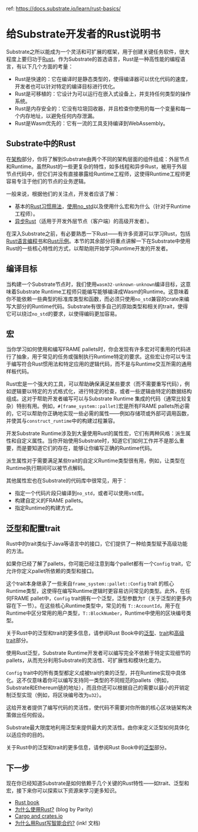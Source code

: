 ref: https://docs.substrate.io/learn/rust-basics/

# 给Substrate开发者的Rust说明书

Substrate之所以能成为一个灵活和可扩展的框架，用于创建关键任务软件，很大程度上要归功于[Rust](https://www.rust-lang.org/)。作为Substrate的首选语言，Rust是一种高性能的编程语言，有以下几个方面的考量：

- Rust是快速的：它在编译时是静态类型的，使得编译器可以优化代码的速度，开发者也可以针对特定的编译目标进行优化。
- Rust是可移植的：它设计为可以运行在嵌入式设备上，并支持任何类型的操作系统。
- Rust是内存安全的：它没有垃圾回收器，并且检查你使用的每一个变量和每一个内存地址，以避免任何内存泄漏。
- Rust是Wasm优先的：它有一流的工具支持编译到WebAssembly。


## Substrate中的Rust

在[架构](https://docs.substrate.io/learn/rust-basics/)部分，你将了解到Substrate由两个不同的架构层面的组件组成：外层节点和Runtime。虽然Rust的一些更复杂的特性，如多线程和异步Rust，被用于外层节点代码中，但它们并没有直接暴露给Runtime工程师，这使得Runtime工程师更容易专注于他们的节点的业务逻辑。

一般来说，根据他们的关注点，开发者应该了解：

- 基本的[Rust习惯用法](https://rust-unofficial.github.io/patterns/idioms/index.html)，[使用no_std](https://docs.rust-embedded.org/book/intro/no-std.html)以及使用什么宏和为什么（针对于Runtime工程师）。
- [异步Rust](https://rust-lang.github.io/async-book/01_getting_started/01_chapter.html)（适用于开发外层节点（客户端）的高级开发者）。 

在深入Substrate之前，有必要熟悉一下Rust——有许多资源可以学习Rust，包括[Rust语言编程书](https://doc.rust-lang.org/book/)和[Rust示例](https://doc.rust-lang.org/rust-by-example/)。本节的其余部分将重点讲解一下在Substrate中使用Rust的一些核心特性的方式，以帮助刚开始学习Runtime开发的开发者。


## 编译目标

当构建一个Substrate节点时，我们使用`wasm32-unknown-unknown`编译目标，这意味着Substrate Runtime工程师只能编写能够编译成Wasm的Runtime。这意味着你不能依赖一些典型的标准库类型和函数，而必须只使用`no_std`兼容的crate来编写大部分的Runtime代码。Substrate有很多自己的原始类型和相关的trait，使得它可以绕过`no_std`的要求，以使得编码更加容易。


## 宏

当你学习如何使用和编写FRAME pallets时，你会发现有许多宏对可重用的代码进行了抽象，用于常见的任务或强制执行Runtime特定的要求。这些宏让你可以专注于编写符合Rust惯用法和特定应用的逻辑代码，而不是与Runtime交互所需的通用样板代码。

Rust宏是一个强大的工具，可以帮助确保满足某些要求（而不需要重写代码），例如逻辑要以特定的方式格式化，进行特定的检查，或者一些逻辑由特定的数据结构组成。这对于帮助开发者编写可以与Substrate Runtime 集成的代码（通常比较复杂）特别有用。例如，`#[frame_system::pallet]`宏是所有FRAME pallets所必需的，它可以帮助你正确地实现一些必需的属性——例如存储项或外部可调用函数，并使其与`construct_runtime`中的构建过程兼容。

开发Substrate Runtime涉及到大量使用Rust的属性宏，它们有两种风格：派生属性和自定义属性。当你开始使用Substrate时，知道它们如何工作并不是那么重要，而是要知道它们的存在，能够让你编写正确的Runtime代码。

派生属性对于需要满足某些trait的自定义Runtime类型很有用，例如，让类型在Runtime执行期间可以被节点解码。

其他属性宏也在Substrate的代码库中很常见，用于：

- 指定一个代码片段只编译到`no_std`，或者可以使用`std`库。 
- 构建自定义的FRAME pallets。 
- 指定Runtime的构建方式。

## 泛型和配置trait

Rust中的trait类似于Java等语言中的接口，它们提供了一种给类型赋予高级功能的方法。

如果你已经了解了pallets，你可能已经注意到每个pallet都有一个`Config` trait，它允许你定义pallet所依赖的类型和接口。

这个trait本身继承了一些来自`frame_system::pallet::Config` trait 的核心Runtime类型，这使得在编写Runtime逻辑时更容易访问常见的类型。此外，在任何FRAME pallet中，`Config` trait拥有一个泛型，泛型参数为`T`（关于泛型的更多内容在下一节）。在这些核心Runtime类型中，常见的有  `T::AccountId`，用于在Runtime中区分常用的用户类型，`T::BlockNumber`，Runtime中使用的区块编号类型。

关于Rust中的泛型和trait的更多信息，请参阅Rust Book中的[泛型](https://doc.rust-lang.org/book/ch10-01-syntax.html)、[trait](https://doc.rust-lang.org/book/ch10-02-traits.html)和[高级trait](https://doc.rust-lang.org/book/ch19-03-advanced-traits.html)部分。

使用Rust泛型，Substrate Runtime开发者可以编写完全不依赖于特定实现细节的pallets，从而充分利用Substrate的灵活性、可扩展性和模块化能力。

`Config` trait中的所有类型都定义成被trait约束的泛型，并在Runtime实现中具体化。这不仅意味着你可以编写支持同一类型的不同规范的pallets（例如，Substrate和Ethereum链的地址），而且你还可以根据自己的需要以最小的开销定制泛型实现（例如，将区块编号改为`u32`）。

这给开发者提供了编写代码的灵活性，使代码不需要对你所做的核心区块链架构决策做出任何假设。

Substrate最大限度地利用泛型来提供最大的灵活性。由你来定义泛型如何具体化以适应你的目的。

关于Rust中的泛型和trait的更多信息，请参阅Rust Book中的[泛型](https://doc.rust-lang.org/book/ch10-01-syntax.html)部分。


## 下一步

现在你已经知道Substrate是如何依赖于几个关键的Rust特性——如trait、泛型和宏，接下来你可以探索以下资源来学习更多知识。


- [Rust book](https://doc.rust-lang.org/book/)
- [为什么使用Rust?](https://www.parity.io/blog/why-rust) (blog by Parity)
- [Cargo and crates.io](https://doc.rust-lang.org/book/ch14-00-more-about-cargo.html)
- [为什么用Rust写智能合约?](https://paritytech.github.io/ink-docs/why-rust-for-smart-contracts) (ink! 文档)
